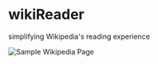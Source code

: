 # wikiReader
simplifying Wikipedia's reading experience

<!-- ![Hero Image](http://lillian-chen.com/assets/img/wikireader/img1.jpg) -->
![Sample Wikipedia Page](http://lillian-chen.com/assets/img/wikireader/img3.jpg)

